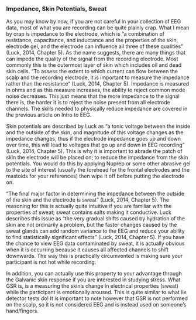 ### Impedance, Skin Potentials, Sweat

As you may know by now, if you are not careful in your collection of EEG data, most of what you are recording can be quite plainly crap. What I mean by crap is impedance to the electrode, which is  “a combination of resistance, capacitance, and inductance and the properties of the skin, electrode gel, and the electrode can influence all three of these qualities” (Luck, 2014, Chapter 5).  As the name suggests, there are many things that can impede the quality of the signal from the recording electrode. Most commonly this is the outermost layer of skin which includes oil and dead skin cells. “To assess the extent to which current can flow between the scalp and the recording electrode, it is important to measure the impedance rather than the resistance” (Luck, 2014, Chapter 5). Impedance is measured in ohms and as this measure increases, the ability to reject common mode noise decreases. This just means that the more impedance to the signal there is, the harder it is to reject the noise present from all electrode channels. The skills needed to physically reduce impedance are covered in the previous article on Intro to EEG.

Skin potentials are described by Luck as “a tonic voltage between the inside and the outside of the skin, and magnitude of this voltage changes as the impedance changes, thus if the electrode impedance goes up and down over time, this will lead to voltages that go up and down in EEG recording” (Luck, 2014, Chapter 5).  This is why it is important to abrade the patch of skin the electrode will be placed on; to reduce the impedance from the skin potentials. You would do this by applying Nuprep or some other abrasive gel to the site of interest (usually the forehead for the frontal electrodes and the mastoids for your references) then wipe it off before putting the electrode on.

“The final major factor in determining the impedance between the outside of the skin and the electrode is sweat” (Luck, 2014, Chapter 5). The reasoning for this is actually quite intuitive if you are  familiar with the properties of sweat; sweat contains salts making it conductive. Luck describes this issue as “the very gradual shifts caused by hydration of the skin are not ordinarily a problem, but the faster changes caused by the sweat glands can add random variance to the EEG and reduce your ability to find statistically significant effects” (Luck, 2014, Chapter 5). If you have the chance to view EEG data contaminated by sweat, it is actually obvious when it is occurring because it causes all affected channels to shift downwards. The way this is practically circumvented is making sure your participant is not hot while recording.

In addition, you can actually use this property to your advantage through the Galvanic skin response if you are interested in studying stress. What GSR is, is a measuring the skin’s change in electrical properties (sweat) while the participant is emotionally aroused. This is quite similar to what lie detector tests do! It is important to note however that GSR is not performed on the scalp, so it is not considered EEG and is instead used on someone’s hand/fingers.
